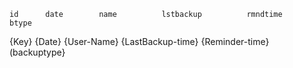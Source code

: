 	id   	date    	name          lstbackup 	     rmndtime 	          btype 

  {Key}      {Date}           {User-Name}     {LastBackup-time}      {Reminder-time}             (backuptype}


